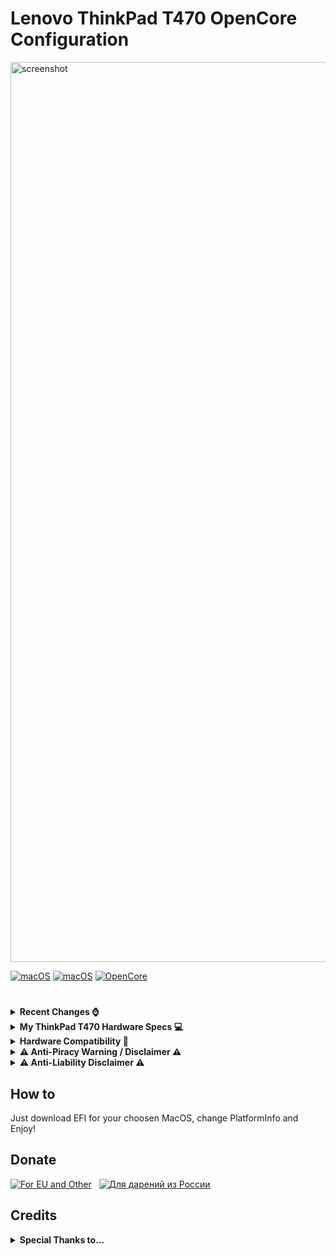 # Lenovo ThinkPad T470 OpenCore Configuration

<img width="1440" alt="screenshot" src="https://github.com/sebaxakerhtc/Lenovo-ThinkPad-T470/assets/32651506/042b036f-2fed-4d60-aac5-8c61e8f67819">

[![macOS](https://img.shields.io/badge/macOS-Ventura_13.5-green)](https://www.apple.com/macos/ventura/)
[![macOS](https://img.shields.io/badge/macOS-Sonoma_14.0-green)](https://www.apple.com/macos/ventura/)
[![OpenCore](https://img.shields.io/badge/OpenCore-0.9.3-blue)](https://github.com/acidanthera/OpenCorePkg)

#
<details>  
<summary><strong>Recent Changes ⌚️ </strong></summary>
</br>

**26.07.2023** : 
- Completely redesigned OpenCore bootloader
- OpenCore updated to ```0.9.3```
- Many kexts updated/deleted
- Deleted SSD-UIAC - so Windows can be loaded with opencore
- Some other changes

</details>

</details>




<details>  
<summary><strong>My ThinkPad T470 Hardware Specs 💻</strong></summary>
</br>

| Model              | Lenovo ThinkPad T470                                                                                      |
|:-------------------|:----------------------------------------------------------------------------------------------------------|
| Processor          | Intel Core i5-7300U (2C, 4T,  2.6GHz / 2.71GHz) vPro (The best compatibility with macOS)                  |
| Graphics           | Integrated Intel HD 620 Graphics with 4 GB of VRAM                                                        |
| Memory             | 8 GB DDR4                                                                                                 |
| Display            | 14" HD (1920x1080) IPS, (Touch disabled)                                                                  |
| Storage            | 256 GB Toshiba NVME SSD                                                                                   |
| Ethernet           | Intel Ethernet                                                                                            |
| WLAN + Bluetooth   | Intel Wifi 8265 + Bluetooth 4.0                                                                           |
| Camera             | 720p resolution, low light sensitive, fixed focus  (Infrared camera disabled by USB-MAP)                  |
| Audio support      | HD Audio, Realtek ALC3245 codec, stereo speakers 1Wx2, dual array microphone, combo audio/microphone jack |
| Keyboard           | 6-row, spill-resistant, multimedia Fn keys, LED backlight                                                 |
| Battery            | Internal Li-Polymer 3-cell (61) and External Li-Ion 3-cell (61)                                           |


</details>

</details>

<details>  
<summary><strong>Hardware Compatibility 🧰</strong></summary>
</br>
 
## What works:
- CPU Undervolting
- Dual Battery (X220 Battery patch) 
- All function keys working with yoga SMC
- Intel HD 620 Graphics
- Fan control (Fan stops at low temp below 60 and starts working above 55 automatically, not to worry)
- Touchscreen (VoodooI2C) - disabled it because it works like a f**king gaint touchpad!
- Power management (CPU friend data)
- Wi-Fi (Intel Wi-Fi 8265)
- Bluetooth 4.0 (Intel Wi-Fi 8265)
- USB C & Thunderbolt 3 (Hot plug not work, device should be connected before boot to work)
- Apple HD Audio (ALC id=29 but not 47, because 47 gives unwanted buzzing noise when 3.5mm jack connected)
- Sleep (works perfect!)
- wake works (no issues with resuming services like BT and wifi etc)
- SD Card slot
- Handoff and Continuity (idk, I don't use it)
- AirDrop (idk, I don't use it)

## What doesn't work:
- FingerPrint Reader (no implementation)
- HDMI (Will work through USB C / Thunderbolt Hub pass-through)



</details>

<details>  
<summary><strong> ⚠️ Anti-Piracy Warning / Disclaimer ⚠️ </strong></summary>
</br>

### ⚠️ PIRACY IS NO PARTY! ⚠️

I do not endorse or condone the use of pre-configured Hackintosh Distros because not only they cause unnecessary harm to your machine but it is considered to be a form of **Software Piracy**. Software Piracy is a serious crime according to copyright law and is punishable for up to 10 years in prison. 
</details>

<details>  
<summary><strong> ⚠️ Anti-Liability Disclaimer ⚠️ </strong></summary>
</br>

Hackintoshing may be dangerous and can damage your device and I am not responsible for bricked devices, dead devices, thermonuclear war, or you getting fired because your system failed. Please do some research if you have any concerns about hackintoshing before you proceed. 
</details>

</details>

## How to

Just download EFI for your choosen MacOS, change PlatformInfo and Enjoy!

## Donate

[![For EU and Other](https://github.com/sebaxakerhtc/sebaxakerhtc.github.io/raw/master/images/paypal.png)](https://paypal.me/sebaxakerhtc) &nbsp; [![Для дарений из России](https://github.com/sebaxakerhtc/sebaxakerhtc.github.io/raw/master/images/yoomoney.png)](https://donate.stream/sebaxakerhtc)

## Credits


<details>  
<summary><strong>Special Thanks to...</strong></summary>
</br>

- [Acidanthera](https://github.com/acidanthera)
- [Dortania OC guide](https://dortania.github.io/OpenCore-Install-Guide/)
- [Rehabman's battery patch guide](https://www.tonymacx86.com/threads/guide-how-to-patch-dsdt-for-working-battery-status.116102/) and [Rehabman's ACPI hotpatching guide](https://www.tonymacx86.com/threads/guide-using-clover-to-hotpatch-acpi.200137/)
- [CorpNewt's tools](https://github.com/corpnewt)
- [VoodooRMI](https://github.com/VoodooSMBus/VoodooRMI)
- [YogaSMC](https://github.com/zhen-zen/YogaSMC)
- [Daliansky's OC-little repo](https://github.com/daliansky/OC-little)
- [ommerus](https://github.com/ommerus), [momszx](https://github.com/momszx) and [MultimediaLukario](https://github.com/MultimediaLucario) for making this project possible.

